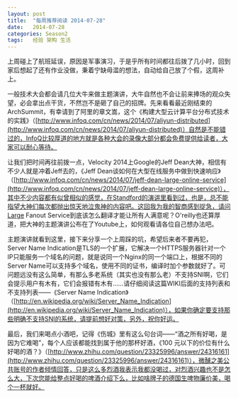 ```yaml
---
layout: post
title:  "每周推荐阅读 2014-07-28"
date:   2014-07-28
categories: Season2 
tags:   经验 架构 生活
---
```


上周碰上了航班延误，原因是军事演习，于是乎所有时间都往后拨了几小时，回到家后想起了还有作业没做，秉着宁缺毋滥的想法，自动给自己放了个假，这周补上。

一般技术大会都会请几位大牛来做主题演讲，大牛自然也不会让前来捧场的观众失望，必会拿出点干货，不然岂不是砸了自己的招牌。先来看看最近刚结束的ArchSummit，有幸请到了阿里的章文嵩，这个《构建大型云计算平台分布式技术的实践》（[http://www.infoq.com/cn/news/2014/07/aliyun-distributed](http://www.infoq.com/cn/news/2014/07/aliyun-distributed)）自然是不能错过的，InfoQ比较厚道的地方就是各种大会的录像大部分都会免费提供给读者，大家可以耐心等待。

让我们把时间再往前拨一点，Velocity 2014上Google的Jeff Dean大神，相信有不少人就是冲着Jeff去的，《Jeff Dean谈如何在大型在线服务中做到快速响应》（[http://www.infoq.com/cn/news/2014/07/jeff-dean-large-online-service](http://www.infoq.com/cn/news/2014/07/jeff-dean-large-online-service)），其中不少内容都有似曾相似的感觉，在Standford的演讲里看到过，也是，总不能指望大神们每次都抛出惊天地泣鬼神的内容吧。这回我为我的智商感到捉急，请问Large Fanout Service到底该怎么翻译才能让所有人满意呢？O'reilly也还算厚道，把大神的主题演讲公布在了Youtube上，如何观看请各位自己想办法吧。

主题演讲就看到这里，接下来分享一个上周踩的坑，希望后来者不要再犯，Server Name Indication是TLS的一个扩展，它解决一个HTTPS服务器针对一个IP只能服务一个域名的问题，就是说同一个Nginx的同一个端口上，根据不同的Server Name可以支持多个域名，使用不同的证书，编译时加个参数就好了。可问题远没有这么简单，有那么多老系统（其实也没有那么老）不支持SNI啊，它们会提示用户有木有，它们会报错有木有……请仔细阅读这篇WIKI后面的支持列表和不支持列表——《Server Name Indication》（[http://en.wikipedia.org/wiki/Server_Name_Indication](http://en.wikipedia.org/wiki/Server_Name_Indication)），如果你确定要支持那些明确不支持SNI的系统，请提前想好对策，另外，祝你好运。

最后，我们来喝点小酒吧，记得《伤城》里有这么句台词——“酒之所有好喝，是因为它难喝”，每个人应该都能找到属于他的那杯好酒，《100 元以下的价位有什么好喝的酒？》（[http://www.zhihu.com/question/23325996/answer/24316161](http://www.zhihu.com/question/23325996/answer/24316161)），微醺之美公共账号的作者倾情回答，只是这么多烈酒我表示我都没喝过，对烈酒兴趣也不是怎么大，下次您能给整点好喝的啤酒介绍下么，比如啥牌子的德国生啤物廉价美，喝个一杯就好。
